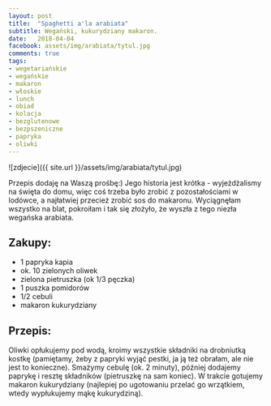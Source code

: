```yaml
---
layout: post
title:  "Spaghetti a'la arabiata"
subtitle: Wegański, kukurydziany makaron.
date:   2018-04-04
facebook: assets/img/arabiata/tytul.jpg
comments: true
tags:
- wegetariańskie
- wegańskie
- makaron
- włoskie
- lunch
- obiad
- kolacja
- bezglutenowe
- bezpszeniczne
- papryka
- oliwki
---
```


![zdjecie]({{ site.url }}/assets/img/arabiata/tytul.jpg)

Przepis dodaję na Waszą prośbę:) Jego historia jest krótka - wyjeżdżalismy na święta do domu, więc coś trzeba było zrobić z pozostałościami w lodówce, a najłatwiej przecież zrobić sos do makaronu. Wyciągnęłam wszystko na blat, pokroiłam i tak się złożyło, że wyszła z tego niezła wegańska arabiata.

## Zakupy:
* 1 papryka kapia 
* ok. 10 zielonych oliwek
* zielona pietruszka (ok 1/3 pęczka)
* 1 puszka pomidorów
* 1/2 cebuli
* makaron kukurydziany

## Przepis:

Oliwki opłukujemy pod wodą, kroimy wszystkie składniki na drobniutką kostkę (pamiętamy, żeby z papryki wyjąć pestki, ja ją też obrałam, ale nie jest to konieczne). Smażymy cebulę (ok. 2 minuty), później dodajemy paprykę i resztę składników (pietruszkę na sam koniec). W trakcie gotujemy makaron kukurydziany (najlepiej po ugotowaniu przelać go wrzątkiem, wtedy wypłukujemy mąkę kukurydziną).